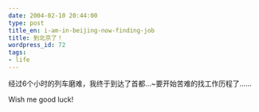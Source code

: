 ```yaml
---
date: 2004-02-10 20:44:00
type: post
title_en: i-am-in-beijing-now-finding-job
title: 到北京了！
wordpress_id: 72
tags:
- life
---
```


经过6个小时的列车磨难，我终于到达了首都...~要开始苦难的找工作历程了......  
  
Wish me good luck!
